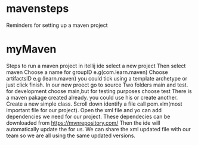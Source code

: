 # mavensteps
Reminders for setting up a maven project
# myMaven
Steps to run a maven project in itellij ide
select a new project 
Then select maven
Choose a name for groupID e.g(com.learn.maven)
Choose artifactsID e.g (learn.maven)
you could tick using a template archetype or just click finish.
In our new proect go to source
Two folders main and test.
for development choose main,but for testing purposes choose test 
There is a maven pakage created already. you could use his or create another.
Create a new simple class.
Scroll down identify a file call pom.xlm(most important file for our project).
Open the xml file and yo can add dependencies we need for our project.
These dependecies can be downloaded from https://mvnrepository.com/
Then the ide will automatically update the for us.
We can share the xml updated file with our team so we are all using the same updated versions.


